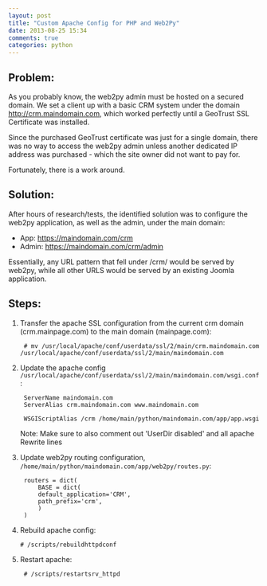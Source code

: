 ```yaml
---
layout: post
title: "Custom Apache Config for PHP and Web2Py"
date: 2013-08-25 15:34
comments: true
categories: python
---
```


## Problem:

As you probably know, the web2py admin must be hosted on a secured domain. We set a client up with a basic CRM system under the domain http://crm.maindomain.com, which worked perfectly until a GeoTrust SSL Certificate was installed. 

Since the purchased GeoTrust certificate was just for a single domain, there was no way to access the web2py admin unless another dedicated IP address was purchased - which the site owner did not want to pay for.

Fortunately, there is a work around.

## Solution:

After hours of research/tests, the identified solution was to configure the web2py application, as well as the admin, under the main domain: 

- App: https://maindomain.com/crm 
- Admin: https://maindomain.com/crm/admin

Essentially, any URL pattern that fell under /crm/ would be served by web2py, while all other URLS would be served by an existing Joomla application.


## Steps:

1. Transfer the apache SSL configuration from the current crm domain (crm.mainpage.com) to the main domain (mainpage.com):

        # mv /usr/local/apache/conf/userdata/ssl/2/main/crm.maindomain.com /usr/local/apache/conf/userdata/ssl/2/main/maindomain.com

2. Update the apache config `/usr/local/apache/conf/userdata/ssl/2/main/maindomain.com/wsgi.conf`:

        ServerName maindomain.com
        ServerAlias crm.maindomain.com www.maindomain.com
        
        WSGIScriptAlias /crm /home/main/python/maindomain.com/app/app.wsgi

    Note: Make sure to also comment out 'UserDir disabled' and all apache Rewrite lines

3. Update web2py routing configuration, `/home/main/python/maindomain.com/app/web2py/routes.py`:

        routers = dict( 
            BASE = dict( 
            default_application='CRM', 
            path_prefix='crm', 
            ) 
        ) 

 4. Rebuild apache config:

        # /scripts/rebuildhttpdconf

5. Restart apache:

        # /scripts/restartsrv_httpd



